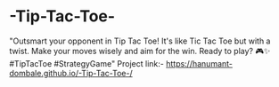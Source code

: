 # -Tip-Tac-Toe-
"Outsmart your opponent in Tip Tac Toe! It's like Tic Tac Toe but with a twist. Make your moves wisely and aim for the win. Ready to play? 🎮✨ #TipTacToe #StrategyGame"
Project link:- https://hanumant-dombale.github.io/-Tip-Tac-Toe-/ 
